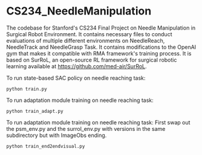 # CS234_NeedleManipulation
The codebase for Stanford's CS234 Final Project on Needle Manipulation in Surgical Robot Environment.
It contains necessary files to conduct evaluations of multiple different environments on NeedleReach, NeedleTrack and NeedleGrasp Task.
It contains modifications to the OpenAI gym that makes it compatible with RMA framework's training process.
It is based on SurRoL, an open-source RL framework for surgical robotic learning available at https://github.com/med-air/SurRoL.

To run state-based SAC policy on needle reaching task:
```
python train.py
```

To run adaptation module training on needle reaching task:
```
python train_adapt.py
```

To run adaptation module training on needle reaching task:
First swap out the psm_env.py and the surrol_env.py with versions in the same subdirectory but with ImageObs ending.
```
python train_end2endvisual.py
```

